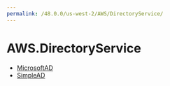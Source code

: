 ```yaml
---
permalink: /48.0.0/us-west-2/AWS/DirectoryService/
---
```


# AWS.DirectoryService



* [MicrosoftAD](MicrosoftAD.md)
* [SimpleAD](SimpleAD.md)